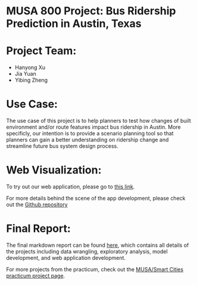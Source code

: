 # MUSA 800 Project: Bus Ridership Prediction in Austin, Texas

# Project Team:

* Hanyong Xu
* Jia Yuan
* Yibing Zheng

# Use Case:

The use case of this project is to help planners to test how changes of built environment and/or route features impact bus ridership in Austin. More specificly, our intention is to provide a scenario planning tool so that planners can gain a better understanding on ridership change and streamline future bus system design process.

# Web Visualization:

To try out our web application, please go to [this link](https://hanyongxu.com/rmd/austin/index.html).

For more details behind the scene of the app development, please check out the [Github repository](https://github.com/cathyxuhyx/MUSA801-Web-App)

# Final Report:

The final markdown report can be found [here](https://pennmusa.github.io/MUSA_801.io/project_17/index.html), which contains all details of the projects including data wrangling, exploratory analysis, model development, and web application development. 

For more projects from the practicum, check out the [MUSA/Smart Cities practicum project page](https://pennmusa.github.io/MUSA_801.io/).
